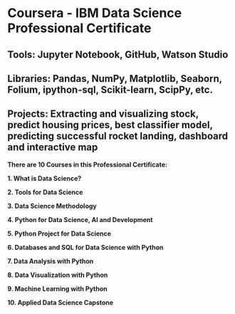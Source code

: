 # Coursera - IBM Data Science Professional Certificate
## Tools: Jupyter Notebook, GitHub, Watson Studio

## Libraries: Pandas, NumPy, Matplotlib, Seaborn, Folium, ipython-sql, Scikit-learn, ScipPy, etc.

## Projects: Extracting and visualizing stock, predict housing prices, best classifier model, predicting successful rocket landing, dashboard and interactive map

****There are 10 Courses in this Professional Certificate:****

**1. What is Data Science?**

**2. Tools for Data Science**

**3. Data Science Methodology**

**4. Python for Data Science, AI and Development**

**5. Python Project for Data Science**

**6. Databases and SQL for Data Science with Python**

**7. Data Analysis with Python**

**8. Data Visualization with Python**

**9. Machine Learning with Python**

**10. Applied Data Science Capstone**
